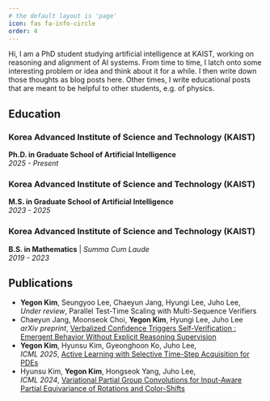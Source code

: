 ```yaml
---
# the default layout is 'page'
icon: fas fa-info-circle
order: 4
---
```


Hi, I am a PhD student studying artificial intelligence at KAIST, working on reasoning and alignment of AI systems. From time to time, I latch onto some interesting problem or idea and think about it for a while. I then write down those thoughts as blog posts here. Other times, I write educational posts that are meant to be helpful to other students, e.g. of physics. 

## Education

### Korea Advanced Institute of Science and Technology (KAIST)
**Ph.D. in Graduate School of Artificial Intelligence**  
*2025 - Present*

### Korea Advanced Institute of Science and Technology (KAIST)
**M.S. in Graduate School of Artificial Intelligence**  
*2023 - 2025*

### Korea Advanced Institute of Science and Technology (KAIST)
**B.S. in Mathematics** | *Summa Cum Laude*   
*2019 - 2023*

## Publications

* **Yegon Kim**, Seungyoo Lee, Chaeyun Jang, Hyungi Lee, Juho Lee,\
*Under review*, Parallel Test-Time Scaling with Multi-Sequence Verifiers
* Chaeyun Jang, Moonseok Choi, **Yegon Kim**, Hyungi Lee, Juho Lee\
*arXiv preprint*, [Verbalized Confidence Triggers Self-Verification
: Emergent Behavior Without Explicit Reasoning Supervision](https://www.arxiv.org/abs/2506.03723)
* **Yegon Kim**, Hyunsu Kim, Gyeonghoon Ko, Juho Lee,\
*ICML 2025*, [Active Learning with Selective Time-Step Acquisition for PDEs](https://icml.cc/virtual/2025/poster/44573)
* Hyunsu Kim, **Yegon Kim**, Hongseok Yang, Juho Lee,\
*ICML 2024*, [Variational Partial Group Convolutions for Input-Aware Partial Equivariance of Rotations and Color-Shifts](https://arxiv.org/abs/2407.04271)
